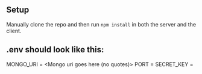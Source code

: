 ## Setup

Manually clone the repo and then run `npm install` in both the server and the client.


## .env should look like this:

MONGO_URI = <Mongo uri goes here (no quotes)>
PORT = <Chosen Port Here>
SECRET_KEY = <you secret goes here>
